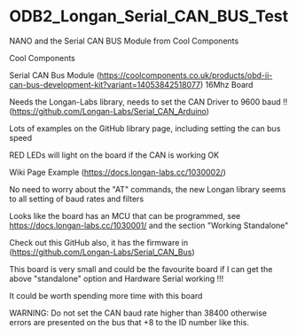 # ODB2_Longan_Serial_CAN_BUS_Test
NANO and the Serial CAN BUS Module from Cool Components

Cool Components

Serial CAN Bus Module (https://coolcomponents.co.uk/products/obd-ii-can-bus-development-kit?variant=14053842518077)
16Mhz Board

Needs the Longan-Labs library, needs to set the CAN Driver to 9600 baud !!  (https://github.com/Longan-Labs/Serial_CAN_Arduino)

Lots of examples on the GitHub library page, including setting the can bus speed

RED LEDs will light on the board if the CAN is working OK

Wiki Page Example (https://docs.longan-labs.cc/1030002/)  

No need to worry about the "AT" commands, the new Longan library seems to all setting of baud rates and filters

Looks like the board has an MCU that can be programmed, see https://docs.longan-labs.cc/1030001/ and the section "Working Standalone"

Check out this GitHub also, it has the firmware in (https://github.com/Longan-Labs/Serial_CAN_Bus)

This board is very small and could be the favourite board if I can get the above "standalone" option and Hardware Serial working !!!

It could be worth spending more time with this board

WARNING: Do not set the CAN baud rate higher than 38400 otherwise errors are presented on the bus that +8 to the ID number like this.
